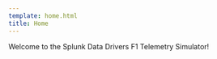 ```yaml
---
template: home.html
title: Home
---
```


Welcome to the Splunk Data Drivers F1 Telemetry Simulator!

